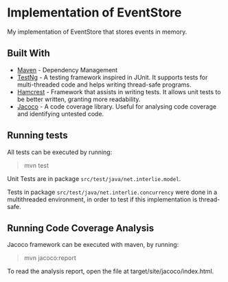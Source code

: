  
# Implementation of EventStore

My implementation of EventStore that stores events in memory.

## Built With

* [Maven](https://maven.apache.org/) - Dependency Management
* [TestNg](https://testng.org/doc/) - A testing framework inspired in JUnit. It supports tests for multi-threaded code and helps writing thread-safe programs.
* [Hamcrest](http://hamcrest.org/) - Framework that assists in writing tests. It allows unit tests to be better written, granting more readability.  
* [Jacoco](https://www.eclemma.org/jacoco/) - A code coverage library. Useful for analysing code coverage and identifying untested code. 

## Running tests

All tests can be executed by running:

> mvn test

Unit Tests are in package `src/test/java/net.interlie.model`.  

Tests in package `src/test/java/net.interlie.concurrency` were done in a multithreaded environment, in order to test if this implementation is thread-safe.    

 
## Running Code Coverage Analysis

Jacoco framework can be executed with maven, by running:  

> mvn jacoco:report

To read the analysis report, open the file at target/site/jacoco/index.html. 

 
